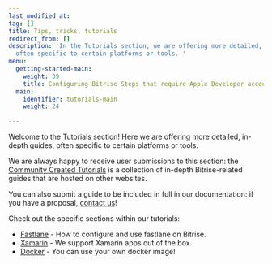 ```yaml
---
last_modified_at: 
tag: []
title: Tips, tricks, tutorials
redirect_from: []
description: 'In the Tutorials section, we are offering more detailed, in-depth guides,
  often specific to certain platforms or tools. '
menu:
  getting-started-main:
    weight: 39
    title: Configuring Bitrise Steps that require Apple Developer account data
  main:
    identifier: tutorials-main
    weight: 24

---
```

Welcome to the Tutorials section! Here we are offering more detailed, in-depth guides, often specific to certain platforms or tools.

We are always happy to receive user submissions to this section: the [Community Created Tutorials](/tutorials/community-created/) is a collection of in-depth Bitrise-related guides that are hosted on other websites.

You can also submit a guide to be included in full in our documentation: if you have a proposal, [contact us](https://www.bitrise.io/contact)!

Check out the specific sections within our tutorials:

* [Fastlane](/tutorials/fastlane/fastlane-index/) - How to configure and use fastlane on Bitrise.
* [Xamarin](/tutorials/xamarin/index/) - We support Xamarin apps out of the box.
* [Docker](/tutorials/docker/index/) - You can use your own docker image!